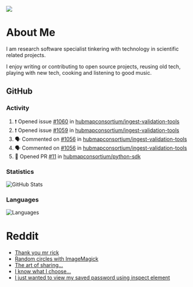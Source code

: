 ![](https://komarev.com/ghpvc/?username=icaoberg)

# About Me
I am research software specialist tinkering with technology in scientific related projects.

I enjoy writing or contributing to open source projects, reusing old tech, playing with new tech, cooking and listening to good music.

## GitHub
### Activity
<!--START_SECTION:activity-->
1. ❗️ Opened issue [#1060](https://github.com/hubmapconsortium/ingest-validation-tools/issues/1060) in [hubmapconsortium/ingest-validation-tools](https://github.com/hubmapconsortium/ingest-validation-tools)
2. ❗️ Opened issue [#1059](https://github.com/hubmapconsortium/ingest-validation-tools/issues/1059) in [hubmapconsortium/ingest-validation-tools](https://github.com/hubmapconsortium/ingest-validation-tools)
3. 🗣 Commented on [#1056](https://github.com/hubmapconsortium/ingest-validation-tools/issues/1056) in [hubmapconsortium/ingest-validation-tools](https://github.com/hubmapconsortium/ingest-validation-tools)
4. 🗣 Commented on [#1056](https://github.com/hubmapconsortium/ingest-validation-tools/issues/1056) in [hubmapconsortium/ingest-validation-tools](https://github.com/hubmapconsortium/ingest-validation-tools)
5. 💪 Opened PR [#11](https://github.com/hubmapconsortium/python-sdk/pull/11) in [hubmapconsortium/python-sdk](https://github.com/hubmapconsortium/python-sdk)
<!--END_SECTION:activity-->

### Statistics
![GitHub Stats](https://github-readme-stats.vercel.app/api?username=icaoberg&count_private=true&show_icons=true)

### Languages
![Languages](https://github-readme-stats.vercel.app/api/top-langs/?username=icaoberg&show_icons=true&langs_count=10&hide=HTML,CSS,M)

# Reddit
<!-- BLOG-POST-LIST:START -->
- [Thank you mr rick](https://www.reddit.com/r/u_icaoberg/comments/pvvwci/thank_you_mr_rick/)
- [Random circles with ImageMagick](https://www.reddit.com/r/u_icaoberg/comments/p04t90/random_circles_with_imagemagick/)
- [The art of sharing...](https://www.reddit.com/r/u_icaoberg/comments/oyp9pc/the_art_of_sharing/)
- [I know what I choose…](https://www.reddit.com/r/u_icaoberg/comments/oyoolb/i_know_what_i_choose/)
- [I just wanted to view my saved password using inspect element](https://www.reddit.com/r/u_icaoberg/comments/oyol4r/i_just_wanted_to_view_my_saved_password_using/)
<!-- BLOG-POST-LIST:END -->
